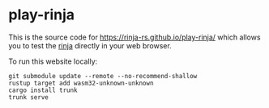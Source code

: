 # play-rinja

This is the source code for https://rinja-rs.github.io/play-rinja/ which allows you to
test the [rinja](https://crates.io/crates/rinja) directly in your web browser.

To run this website locally:

```
git submodule update --remote --no-recommend-shallow
rustup target add wasm32-unknown-unknown
cargo install trunk
trunk serve
```
